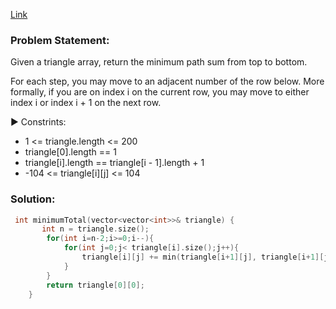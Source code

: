 [Link](https://leetcode.com/problems/triangle/)

### Problem Statement: 
Given a triangle array, return the minimum path sum from top to bottom.

For each step, you may move to an adjacent number of the row below. More formally, if you are on index i on the current row, you may move to either index i or index i + 1 on the next row.   

▶️ Constrints: 


- 1 <= triangle.length <= 200  
- triangle[0].length == 1    
- triangle[i].length == triangle[i - 1].length + 1   
- -104 <= triangle[i][j] <= 104   


### Solution:   

```cpp
 int minimumTotal(vector<vector<int>>& triangle) {
       int n = triangle.size();
        for(int i=n-2;i>=0;i--){
            for(int j=0;j< triangle[i].size();j++){
                triangle[i][j] += min(triangle[i+1][j], triangle[i+1][j+1]);
            }
        }
        return triangle[0][0];
    }
```
